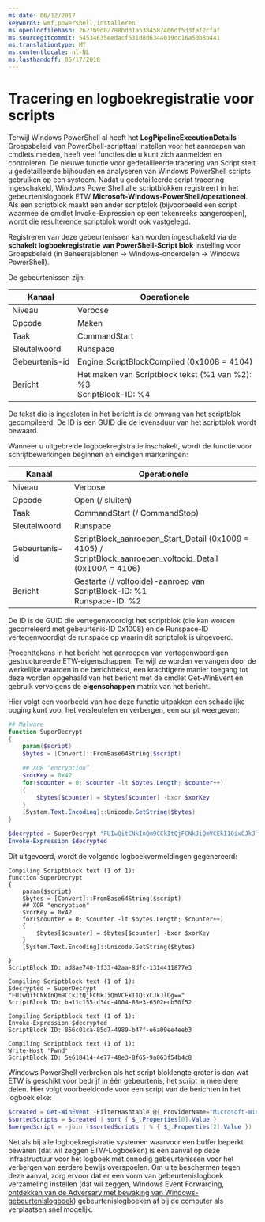 ```yaml
---
ms.date: 06/12/2017
keywords: wmf,powershell,installeren
ms.openlocfilehash: 2627b9d02788bd31a5384587406df533faf2cfaf
ms.sourcegitcommit: 54534635eedacf531d8d6344019dc16a50b8b441
ms.translationtype: MT
ms.contentlocale: nl-NL
ms.lasthandoff: 05/17/2018
---
```

# <a name="script-tracing-and-logging"></a>Tracering en logboekregistratie voor scripts

Terwijl Windows PowerShell al heeft het **LogPipelineExecutionDetails** Groepsbeleid van PowerShell-scripttaal instellen voor het aanroepen van cmdlets melden, heeft veel functies die u kunt zich aanmelden en controleren. De nieuwe functie voor gedetailleerde tracering van Script stelt u gedetailleerde bijhouden en analyseren van Windows PowerShell scripts gebruiken op een systeem. Nadat u gedetailleerde script tracering ingeschakeld, Windows PowerShell alle scriptblokken registreert in het gebeurtenislogboek ETW **Microsoft-Windows-PowerShell/operationeel**. Als een scriptblok maakt een ander scriptblok (bijvoorbeeld een script waarmee de cmdlet Invoke-Expression op een tekenreeks aangeroepen), wordt die resulterende scriptblok wordt ook vastgelegd.

Registreren van deze gebeurtenissen kan worden ingeschakeld via de **schakelt logboekregistratie van PowerShell-Script blok** instelling voor Groepsbeleid (in Beheersjablonen -> Windows-onderdelen -> Windows PowerShell).

De gebeurtenissen zijn:

| Kanaal | Operationele                                 |
|---------|---------------------------------------------|
| Niveau   | Verbose                                     |
| Opcode  | Maken                                      |
| Taak    | CommandStart                                |
| Sleutelwoord | Runspace                                    |
| Gebeurtenis-id | Engine_ScriptBlockCompiled (0x1008 = 4104)  |
| Bericht | Het maken van Scriptblock tekst (%1 van %2): </br> %3 </br> ScriptBlock-ID: %4 |


De tekst die is ingesloten in het bericht is de omvang van het scriptblok gecompileerd. De ID is een GUID die de levensduur van het scriptblok wordt bewaard.

Wanneer u uitgebreide logboekregistratie inschakelt, wordt de functie voor schrijfbewerkingen beginnen en eindigen markeringen:

| Kanaal | Operationele                                            |
|---------|--------------------------------------------------------|
| Niveau   | Verbose                                                |
| Opcode  | Open (/ sluiten)                                         |
| Taak    | CommandStart (/ CommandStop)                           |
| Sleutelwoord | Runspace                                               |
| Gebeurtenis-id | ScriptBlock\_aanroepen\_Start\_Detail (0x1009 = 4105) / </br> ScriptBlock\_aanroepen\_voltooid\_Detail (0x100A = 4106) |
| Bericht | Gestarte (/ voltooide)-aanroep van ScriptBlock-ID: %1 </br> Runspace-ID: %2 |

De ID is de GUID die vertegenwoordigt het scriptblok (die kan worden gecorreleerd met gebeurtenis-ID 0x1008) en de Runspace-ID vertegenwoordigt de runspace op waarin dit scriptblok is uitgevoerd.

Procenttekens in het bericht het aanroepen van vertegenwoordigen gestructureerde ETW-eigenschappen. Terwijl ze worden vervangen door de werkelijke waarden in de berichttekst, een krachtigere manier toegang tot deze worden opgehaald van het bericht met de cmdlet Get-WinEvent en gebruik vervolgens de **eigenschappen** matrix van het bericht.

Hier volgt een voorbeeld van hoe deze functie uitpakken een schadelijke poging kunt voor het versleutelen en verbergen, een script weergeven:

```powershell
## Malware
function SuperDecrypt
{
    param($script)
    $bytes = [Convert]::FromBase64String($script)

    ## XOR “encryption”
    $xorKey = 0x42
    for($counter = 0; $counter -lt $bytes.Length; $counter++)
    {
        $bytes[$counter] = $bytes[$counter] -bxor $xorKey
    }
    [System.Text.Encoding]::Unicode.GetString($bytes)
}

$decrypted = SuperDecrypt "FUIwQitCNkInQm9CCkItQjFCNkJiQmVCEkI1QixCJkJlQg=="
Invoke-Expression $decrypted
```

Dit uitgevoerd, wordt de volgende logboekvermeldingen gegenereerd:

```
Compiling Scriptblock text (1 of 1):
function SuperDecrypt
{
    param($script)
    $bytes = [Convert]::FromBase64String($script)
    ## XOR "encryption"
    $xorKey = 0x42
    for($counter = 0; $counter -lt $bytes.Length; $counter++)
    {
        $bytes[$counter] = $bytes[$counter] -bxor $xorKey
    }
    [System.Text.Encoding]::Unicode.GetString($bytes)

}
ScriptBlock ID: ad8ae740-1f33-42aa-8dfc-1314411877e3

Compiling Scriptblock text (1 of 1):
$decrypted = SuperDecrypt "FUIwQitCNkInQm9CCkItQjFCNkJiQmVCEkI1QixCJkJlQg=="
ScriptBlock ID: ba11c155-d34c-4004-88e3-6502ecb50f52

Compiling Scriptblock text (1 of 1):
Invoke-Expression $decrypted
ScriptBlock ID: 856c01ca-85d7-4989-b47f-e6a09ee4eeb3

Compiling Scriptblock text (1 of 1):
Write-Host 'Pwnd'
ScriptBlock ID: 5e618414-4e77-48e3-8f65-9a863f54b4c8
```

Windows PowerShell verbroken als het script bloklengte groter is dan wat ETW is geschikt voor bedrijf in één gebeurtenis, het script in meerdere delen. Hier volgt voorbeeldcode voor een script van de berichten in het logboek elke:

```powershell
$created = Get-WinEvent -FilterHashtable @{ ProviderName="Microsoft-Windows-PowerShell"; Id = 4104 } | Where-Object { $_.<...> }
$sortedScripts = $created | sort { $_.Properties[0].Value }
$mergedScript = -join ($sortedScripts | % { $_.Properties[2].Value })
```

Net als bij alle logboekregistratie systemen waarvoor een buffer beperkt bewaren (dat wil zeggen ETW-Logboeken) is een aanval op deze infrastructuur voor het logboek met onnodig gebeurtenissen voor het verbergen van eerdere bewijs overspoelen. Om u te beschermen tegen deze aanval, zorg ervoor dat er een vorm van gebeurtenislogboek verzameling instellen (dat wil zeggen, Windows Event Forwarding, [ontdekken van de Adversary met bewaking van Windows-gebeurtenislogboek](http://www.nsa.gov/ia/_files/app/Spotting_the_Adversary_with_Windows_Event_Log_Monitoring.pdf)) gebeurtenislogboeken af bij de computer als verplaatsen snel mogelijk.
